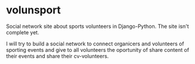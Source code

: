 volunsport
==========

Social network site about sports volunteers in Django-Python. The site isn't complete yet.

I will try to build a social network to connect organicers and volunteers of sporting events
and give to all volunteers the oportunity of share content of their events and share their 
cv-volunteers.
